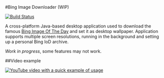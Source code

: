 #Bing Image Downloader (WIP)

[![Build Status](https://travis-ci.org/Cube189/BingImageDownloader.svg?branch=master)](https://travis-ci.org/Cube189/BingImageDownloader)

A cross-platform Java-based desktop application used to download the famous [Bing Image Of The Day](https://www.bing.com/gallery/) and set it as desktop wallpaper. Application supports multiple screen resolutions, running in the background and setting up a personal Bing IoD archive.

_Work in progress_, some features may not work.

##Video example

[![YouTube video with a quick example of usage](http://img.youtube.com/vi/0G03IljO36o/0.jpg)](https://www.youtube.com/watch?v=0G03IljO36o)